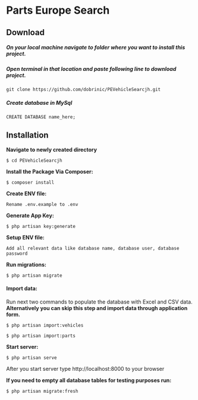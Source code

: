 # Parts Europe Search

## Download
##### On your local machine navigate to folder where you want to install this project.
##### Open terminal in that location and paste following line to download project.
```shell
git clone https://github.com/dobrinic/PEVehicleSearcjh.git
```
##### Create database in MySql
```shell
CREATE DATABASE name_here;
```

## Installation
**Navigate to newly created directory**
```shell
$ cd PEVehicleSearcjh
```

**Install the Package Via Composer:**
```shell
$ composer install
```

**Create ENV file:**
```shell
Rename .env.example to .env
```

**Generate App Key:**
```shell
$ php artisan key:generate
```

**Setup ENV file:**
```shell
Add all relevant data like database name, database user, database password
```

**Run migrations:**
```shell
$ php artisan migrate
```

#### Import data:
Run next two commands to populate the database with Excel and CSV data.
**Alternatively you can skip this step and import data through application form.**
```shell
$ php artisan import:vehicles
```
```shell
$ php artisan import:parts
```

**Start server:**
```shell
$ php artisan serve
```

After you start server type http://localhost:8000 to your browser

**If you need to empty all database tables for testing purposes run:**
```shell
$ php artisan migrate:fresh
```


